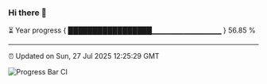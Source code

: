 ### Hi there 👋

⏳ Year progress { █████████████████▁▁▁▁▁▁▁▁▁▁▁▁▁ } 56.85 %

---

⏰ Updated on Sun, 27 Jul 2025 12:25:29 GMT

![Progress Bar CI](https://github.com/code-lakshay/GitHub-Actions-Demo/workflows/Progress%20Bar%20CI/badge.svg)
